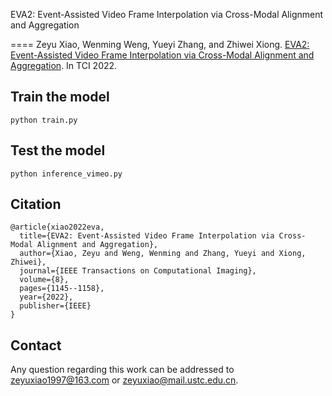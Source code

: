 EVA2: Event-Assisted Video Frame Interpolation via Cross-Modal Alignment and Aggregation

====
Zeyu Xiao, Wenming Weng, Yueyi Zhang, and Zhiwei Xiong. [EVA2: Event-Assisted Video Frame Interpolation via Cross-Modal Alignment and Aggregation](https://ieeexplore.ieee.org/abstract/document/9982428). In TCI 2022. <br/>


## Train the model
```
python train.py
```

## Test the model
```
python inference_vimeo.py
```


## Citation
```
@article{xiao2022eva,
  title={EVA2: Event-Assisted Video Frame Interpolation via Cross-Modal Alignment and Aggregation},
  author={Xiao, Zeyu and Weng, Wenming and Zhang, Yueyi and Xiong, Zhiwei},
  journal={IEEE Transactions on Computational Imaging},
  volume={8},
  pages={1145--1158},
  year={2022},
  publisher={IEEE}
}

```

## Contact
Any question regarding this work can be addressed to zeyuxiao1997@163.com or zeyuxiao@mail.ustc.edu.cn.